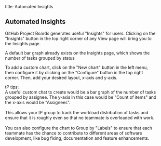 <frontmatter>
  title: Automated Insights
</frontmatter>

<br>

## Automated Insights
GitHub Project Boards generates useful "Insights" for users.
Clicking on the "Insights" button in the top right corner of any View page will bring you to the Insights page.

<pic src="../images/insightsbutton.png" width="300" alt="Insights button">
</pic>

A default bar graph already exists on the Insights page, which shows the number of tasks grouped by status
<pic src="../images/bargraph.png" width="900" alt="Default bar graph">
</pic>

To add a custom chart, click on the "New chart" button in the left menu, then configure it by clicking on the
"Configure" button in the top right corner. Then, add your desired layout, x-axis and y-axis.
<pic src="../images/customchart.png" width="900" alt="Insights button">
</pic>

<box type="tip">
tP tips:
<br>
A useful custom chat to create would be a bar graph of the number of tasks grouped by assignee. The y-axis in
this case would be "Count of items" and the x-axis would be "Assignees".
<br>
<br>
This allows your tP group to track the workload distribution of tasks and ensure that it is roughly even
so that no teammate is overloaded with work.
<br>
<br>
You can also configure the chart to Group by "Labels" to ensure that each teammate has the chance to contribute
to different areas of software development, like bug fixing, documentation and feature enhancements.
</box>

<br>
<br>
